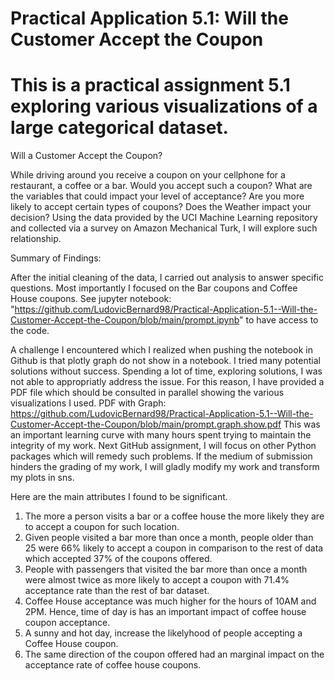 # Practical Application 5.1: Will the Customer Accept the Coupon
# This is a practical assignment 5.1 exploring various visualizations of a large categorical dataset.

Will a Customer Accept the Coupon?

While driving around you receive a coupon on your cellphone for a restaurant, a coffee or a bar. Would you accept such a coupon? What are the variables that could impact your level of acceptance? Are you more likely to accept certain types of coupons? Does the Weather impact your decision? Using the data provided by the UCI Machine Learning repository and collected via a survey on Amazon Mechanical Turk, I will explore such relationship.

Summary of Findings:

After the initial cleaning of the data, I carried out analysis to answer specific questions. Most importantly I focused on the Bar coupons and Coffee House coupons. See jupyter notebook: "https://github.com/LudovicBernard98/Practical-Application-5.1--Will-the-Customer-Accept-the-Coupon/blob/main/prompt.ipynb" to have access to the code. 

A challenge I encountered which I realized when pushing the notebook in Github is that plotly graph do not show in a notebook. I tried many potential solutions without success. Spending a lot of time, exploring solutions, I was not able to appropriatly address the issue. For this reason, I have provided a PDF file which should be consulted in parallel showing the various visualizations I used. PDF with Graph: https://github.com/LudovicBernard98/Practical-Application-5.1--Will-the-Customer-Accept-the-Coupon/blob/main/prompt.graph.show.pdf
This was an important learning curve with many hours spent trying to maintain the integrity of my work. Next GitHub assignment, I will focus on other Python packages which will remedy such problems.
If the medium of submission hinders the grading of my work, I will gladly modify my work and transform my plots in sns.

Here are the main attributes I found to be significant.

1. The more a person visits a bar or a coffee house the more likely they are to accept a coupon for such location. 
2. Given people visited a bar more than once a month, people older than 25 were 66% likely to accept a coupon in comparison to the rest of data which accepted 37% of the coupons offered.
3. People with passengers that visited the bar more than once a month were almost twice as more likely to accept a coupon with 71.4% acceptance rate than the rest of bar dataset.
4. Coffee House acceptance was much higher for  the hours of 10AM and 2PM. Hence, time of day is has an important impact of coffee house coupon acceptance.
5. A sunny and hot day, increase the likelyhood of people accepting a Coffee House coupon.
6. The same direction of the coupon offered had an marginal impact on the acceptance rate of coffee house coupons.

